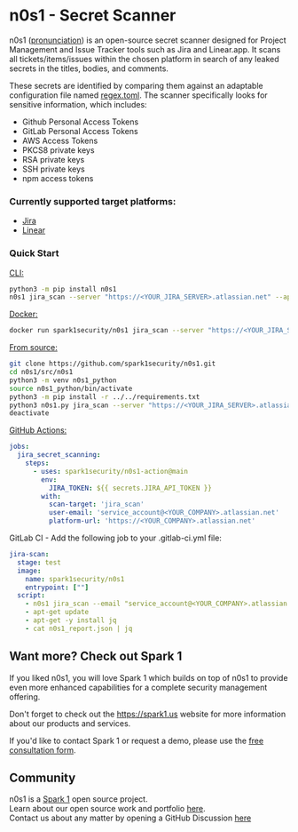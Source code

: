 # n0s1 - Secret Scanner
n0s1 ([pronunciation](https://en.wiktionary.org/wiki/nosy#Pronunciation)) is an open-source secret scanner designed for Project Management and Issue Tracker tools such as Jira and Linear.app. It scans all tickets/items/issues within the chosen platform in search of any leaked secrets in the titles, bodies, and comments.

These secrets are identified by comparing them against an adaptable configuration file named [regex.toml](https://github.com/spark1security/n0s1/blob/main/src/n0s1/config/regex.toml). The scanner specifically looks for sensitive information, which includes:
* Github Personal Access Tokens
* GitLab Personal Access Tokens
* AWS Access Tokens
* PKCS8 private keys
* RSA private keys
* SSH private keys
* npm access tokens

### Currently supported target platforms:
* [Jira](https://www.atlassian.com/software/jira)
* [Linear](https://linear.app/)

### Quick Start
[CLI:](https://pypi.org/project/n0s1/)
```bash
python3 -m pip install n0s1
n0s1 jira_scan --server "https://<YOUR_JIRA_SERVER>.atlassian.net" --api-key "<YOUR_JIRA_API_TOKEN>"
```

[Docker:](https://hub.docker.com/r/spark1security/n0s1)
```bash
docker run spark1security/n0s1 jira_scan --server "https://<YOUR_JIRA_SERVER>.atlassian.net" --api-key "<YOUR_JIRA_API_TOKEN>"
```

[From source:](https://github.com/spark1security/n0s1#quick-start)
```bash
git clone https://github.com/spark1security/n0s1.git
cd n0s1/src/n0s1
python3 -m venv n0s1_python
source n0s1_python/bin/activate
python3 -m pip install -r ../../requirements.txt
python3 n0s1.py jira_scan --server "https://<YOUR_JIRA_SERVER>.atlassian.net" --api-key "<YOUR_JIRA_API_TOKEN>"
deactivate
```

[GitHub Actions:](https://github.com/marketplace/actions/spark-1-n0s1)
```yaml
jobs:
  jira_secret_scanning:
    steps:
      - uses: spark1security/n0s1-action@main
        env:
          JIRA_TOKEN: ${{ secrets.JIRA_API_TOKEN }}
        with:
          scan-target: 'jira_scan'
          user-email: 'service_account@<YOUR_COMPANY>.atlassian.net'
          platform-url: 'https://<YOUR_COMPANY>.atlassian.net'
```

GitLab CI - Add the following job to your .gitlab-ci.yml file:
```yaml
jira-scan:
  stage: test
  image:
    name: spark1security/n0s1
    entrypoint: [""]
  script:
    - n0s1 jira_scan --email "service_account@<YOUR_COMPANY>.atlassian.net" --api-key $JIRA_TOKEN --server "https://<YOUR_COMPANY>.atlassian.net"
    - apt-get update
    - apt-get -y install jq
    - cat n0s1_report.json | jq
```

## Want more? Check out Spark 1

If you liked n0s1, you will love Spark 1 which builds on top of n0s1 to provide even more enhanced capabilities for a complete security management offering.

Don't forget to check out the <https://spark1.us> website for more information about our products and services.

If you'd like to contact Spark 1 or request a demo, please use the [free consultation form](https://spark1.us/contact-us-1).

## Community

n0s1 is a [Spark 1](https://spark1.us) open source project.  
Learn about our open source work and portfolio [here](https://spark1.us/n0s1).  
Contact us about any matter by opening a GitHub Discussion [here](https://github.com/spark1security/n0s1/issues)

